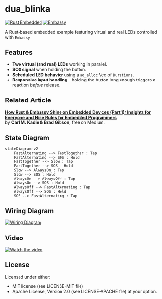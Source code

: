 # dua_blinka

[![Rust Embedded](https://img.shields.io/badge/Rust-Embedded-blue?style=flat-square)](https://www.rust-lang.org/) [![Embassy](https://img.shields.io/badge/Framework-Embassy-orange?style=flat-square)](https://embassy.dev/)

A Rust-based embedded example featuring virtual and real LEDs controlled with `Embassy`

## Features

- **Two virtual (and real) LEDs** working in parallel.
- **SOS signal** when holding the button.
- **Scheduled LED behavior** using a `no_alloc` Vec of `Durations`.
- **Responsive input handling**—holding the button long enough triggers a reaction *before* release.

## Related Article

**[How Rust & Embassy Shine on Embedded Devices (Part 1): Insights for Everyone and Nine Rules for Embedded Programmers](https://medium.com/@carlmkadie/how-rust-embassy-shine-on-embedded-devices-part-1-9f4911c92007)**  
by **Carl M. Kadie & Brad Gibson**, free on Medium.

## State Diagram

```mermaid
stateDiagram-v2
    FastAlternating --> FastTogether : Tap
    FastAlternating --> SOS : Hold
    FastTogether --> Slow : Tap
    FastTogether --> SOS : Hold
    Slow --> AlwaysOn : Tap
    Slow --> SOS : Hold
    AlwaysOn --> AlwaysOff : Tap
    AlwaysOn --> SOS : Hold
    AlwaysOff --> FastAlternating : Tap
    AlwaysOff --> SOS : Hold
    SOS --> FastAlternating : Tap
```

## Wiring Diagram

[![Wiring Diagram](wiring_diagram.png)](https://app.cirkitdesigner.com/project/38f41aba-e97e-46a3-81b6-35f196153c90)

## Video

[![Watch the video](https://img.youtube.com/vi/_iQKyh3FGX4/0.jpg)](https://youtu.be/_iQKyh3FGX4)

## License

Licensed under either:

- MIT license (see LICENSE-MIT file)
- Apache License, Version 2.0 (see LICENSE-APACHE file)
  at your option.
